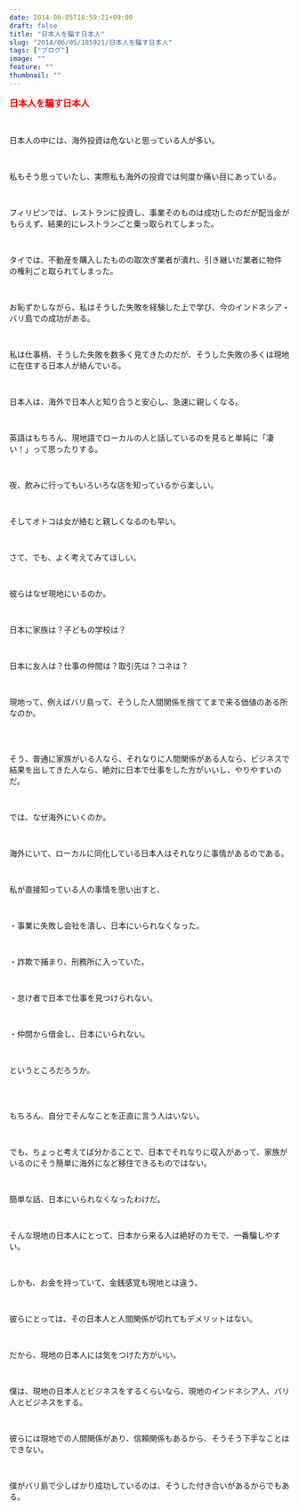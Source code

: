 ```yaml
---
date: 2014-06-05T18:59:21+09:00
draft: false
title: "日本人を騙す日本人"
slug: "2014/06/05/185921/日本人を騙す日本人"
tags: ["ブログ"]
image: ""
feature: ""
thumbnail: ""
---
```

<p><font color="#ff0000" size="3"><strong>日本人を騙す日本人</strong></font></p><br/><p>日本人の中には、海外投資は危ないと思っている人が多い。</p><br/><p>私もそう思っていたし、実際私も海外の投資では何度か痛い目にあっている。</p><br/><p>フィリピンでは、レストランに投資し、事業そのものは成功したのだが配当金がもらえず、結果的にレストランごと乗っ取られてしまった。</p><br/><p>タイでは、不動産を購入したものの取次ぎ業者が潰れ、引き継いだ業者に物件の権利ごと取られてしまった。</p><br/><p>お恥ずかしながら、私はそうした失敗を経験した上で学び、今のインドネシア・バリ島での成功がある。</p><br/><p>私は仕事柄、そうした失敗を数多く見てきたのだが、そうした失敗の多くは現地に在住する日本人が絡んでいる。</p><br/><p>日本人は、海外で日本人と知り合うと安心し、急速に親しくなる。</p><br/><p>英語はもちろん、現地語でローカルの人と話しているのを見ると単純に「凄い！」って思ったりする。</p><br/><p>夜、飲みに行ってもいろいろな店を知っているから楽しい。</p><br/><p>そしてオトコは女が絡むと親しくなるのも早い。</p><br/><p>さて、でも、よく考えてみてほしい。</p><br/><p>彼らはなぜ現地にいるのか。</p><br/><p>日本に家族は？子どもの学校は？</p><br/><p>日本に友人は？仕事の仲間は？取引先は？コネは？</p><br/><p>現地って、例えばバリ島って、そうした人間関係を捨ててまで来る価値のある所なのか。</p><br/><br/><p>そう、普通に家族がいる人なら、それなりに人間関係がある人なら、ビジネスで結果を出してきた人なら、絶対に日本で仕事をした方がいいし、やりやすいのだ。</p><br/><p>では、なぜ海外にいくのか。</p><br/><p>海外にいて、ローカルに同化している日本人はそれなりに事情があるのである。</p><br/><p>私が直接知っている人の事情を思い出すと、</p><br/><p>・事業に失敗し会社を潰し、日本にいられなくなった。</p><br/><p>・詐欺で捕まり、刑務所に入っていた。</p><br/><p>・怠け者で日本で仕事を見つけられない。</p><br/><p>・仲間から借金し、日本にいられない。</p><br/><p>というところだろうか。</p><br/><br/><p>もちろん、自分でそんなことを正直に言う人はいない。</p><br/><p>でも、ちょっと考えてば分かることで、日本でそれなりに収入があって、家族がいるのにそう簡単に海外になど移住できるものではない。</p><br/><p>簡単な話、日本にいられなくなったわけだ。</p><br/><p>そんな現地の日本人にとって、日本から来る人は絶好のカモで、一番騙しやすい。</p><br/><p>しかも、お金を持っていて、金銭感覚も現地とは違う。</p><br/><p>彼らにとっては、その日本人と人間関係が切れてもデメリットはない。</p><br/><p>だから、現地の日本人には気をつけた方がいい。</p><br/><p>僕は、現地の日本人とビジネスをするくらいなら、現地のインドネシア人、バリ人とビジネスをする。</p><br/><p>彼らには現地での人間関係があり、信頼関係もあるから、そうそう下手なことはできない。</p><br/><p>僕がバリ島で少しばかり成功しているのは、そうした付き合いがあるからでもある。</p><br/><br/><br/><br/><br/><br/><br/><br/><br/><br/><br/><br/><br/><br/><br/><br/>

